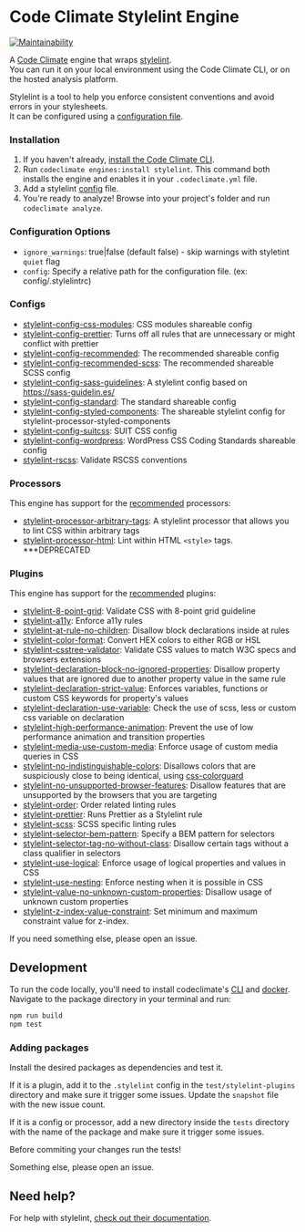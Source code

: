 # Code Climate Stylelint Engine

[![Maintainability](https://api.codeclimate.com/v1/badges/ada032d755e8ee1de505/maintainability)](https://codeclimate.com/github/gilbarbara/codeclimate-stylelint/maintainability)

A [Code Climate](http://codeclimate.com/) engine that wraps [stylelint](https://github.com/stylelint/stylelint).  
You can run it on your local environment using the Code Climate CLI, or on the hosted analysis platform.

Stylelint is a tool to help you enforce consistent conventions and avoid errors in your stylesheets.  
It can be configured using a [configuration file](http://stylelint.io/user-guide/configuration/).

### Installation

1. If you haven't already, [install the Code Climate CLI](https://github.com/codeclimate/codeclimate).
2. Run `codeclimate engines:install stylelint`. This command both installs the engine and enables it in your `.codeclimate.yml` file.
3. Add a stylelint [config](https://github.com/stylelint/stylelint/blob/master/docs/user-guide/configuration.md#loading-the-configuration-object) file.
3. You're ready to analyze! Browse into your project's folder and run `codeclimate analyze`.

### Configuration Options

- `ignore_warnings`: true|false (default false) - skip warnings with styletint `quiet` flag
- `config`: Specify a relative path for the configuration file. (ex: config/.stylelintrc)

### Configs

- [stylelint-config-css-modules](https://github.com/pascalduez/stylelint-config-css-modules): CSS modules shareable config
- [stylelint-config-prettier](https://github.com/prettier/stylelint-config-prettier): Turns off all rules that are unnecessary or might conflict with prettier
- [stylelint-config-recommended](https://github.com/stylelint/stylelint-config-recommended): The recommended shareable config
- [stylelint-config-recommended-scss](https://github.com/kristerkari/stylelint-config-recommended-scss): The recommended shareable SCSS config
- [stylelint-config-sass-guidelines](https://github.com/bjankord/stylelint-config-sass-guidelines): A stylelint config based on https://sass-guidelin.es/
- [stylelint-config-standard](https://github.com/stylelint/stylelint-config-standard/): The standard shareable config
- [stylelint-config-styled-components](https://github.com/styled-components/stylelint-config-styled-components): The shareable stylelint config for stylelint-processor-styled-components
- [stylelint-config-suitcss](https://github.com/suitcss/stylelint-config-suitcss): SUIT CSS config
- [stylelint-config-wordpress](https://github.com/ntwb/stylelint-config-wordpress/): WordPress CSS Coding Standards shareable config
- [stylelint-rscss](https://github.com/rstacruz/stylelint-rscss): Validate RSCSS conventions

### Processors

This engine has support for the [recommended](https://github.com/stylelint/stylelint/blob/master/docs/user-guide/processors.md) processors:

- [stylelint-processor-arbitrary-tags](https://github.com/mapbox/stylelint-processor-arbitrary-tags): A stylelint processor that allows you to lint CSS within arbitrary tags
- [stylelint-processor-html](https://github.com/ccbikai/stylelint-processor-html): Lint within HTML `<style>` tags. ***DEPRECATED

### Plugins

This engine has support for the [recommended](https://github.com/stylelint/stylelint/blob/master/docs/user-guide/plugins.md) plugins:

- [stylelint-8-point-grid](https://github.com/dcrtantuco/stylelint-8-point-grid): Validate CSS with 8-point grid guideline
- [stylelint-a11y](https://github.com/YozhikM/stylelint-a11y): Enforce a11y rules
- [stylelint-at-rule-no-children](https://github.com/adityavm/stylelint-at-rule-no-children): Disallow block declarations inside at rules
- [stylelint-color-format](https://github.com/filipekiss/stylelint-color-format): Convert HEX colors to either RGB or HSL
- [stylelint-csstree-validator](https://github.com/csstree/stylelint-validator): Validate CSS values to match W3C specs and browsers extensions
- [stylelint-declaration-block-no-ignored-properties](https://github.com/kristerkari/stylelint-declaration-block-no-ignored-properties): Disallow property values that are ignored due to another property value in the same rule
- [stylelint-declaration-strict-value](https://github.com/AndyOGo/stylelint-declaration-strict-value): Enforces variables, functions or custom CSS keywords for property's values
- [stylelint-declaration-use-variable](https://github.com/sh-waqar/stylelint-declaration-use-variable): Check the use of scss, less or custom css variable on declaration
- [stylelint-high-performance-animation](https://github.com/kristerkari/stylelint-high-performance-animation): Prevent the use of low performance animation and transition properties
- [stylelint-media-use-custom-media](https://github.com/csstools/stylelint-media-use-custom-media): Enforce usage of custom media queries in CSS
- [stylelint-no-indistinguishable-colors](https://github.com/ierhyna/stylelint-no-indistinguishable-colors): Disallows colors that are suspiciously close to being identical, using [css-colorguard](https://github.com/SlexAxton/css-colorguard)
- [stylelint-no-unsupported-browser-features](https://github.com/ismay/stylelint-no-unsupported-browser-features): Disallow features that are unsupported by the browsers that you are targeting
- [stylelint-order](https://github.com/hudochenkov/stylelint-order): Order related linting rules
- [stylelint-prettier](https://github.com/prettier/stylelint-prettier): Runs Prettier as a Stylelint rule
- [stylelint-scss](https://github.com/kristerkari/stylelint-scss): SCSS specific linting rules
- [stylelint-selector-bem-pattern](https://github.com/davidtheclark/stylelint-selector-bem-pattern): Specify a BEM pattern for selectors
- [stylelint-selector-tag-no-without-class](https://github.com/Moxio/stylelint-selector-tag-no-without-class): Disallow certain tags without a class qualifier in selectors
- [stylelint-use-logical](https://github.com/csstools/stylelint-use-logical): Enforce usage of logical properties and values in CSS
- [stylelint-use-nesting](https://github.com/csstools/stylelint-use-nesting): Enforce nesting when it is possible in CSS
- [stylelint-value-no-unknown-custom-properties](https://github.com/csstools/stylelint-value-no-unknown-custom-properties): Disallow usage of unknown custom properties
- [stylelint-z-index-value-constraint](https://github.com/kristerkari/stylelint-z-index-value-constraint): Set minimum and maximum constraint value for z-index.

If you need something else, please open an issue.

## Development

To run the code locally, you'll need to install codeclimate's [CLI](https://github.com/codeclimate/codeclimate) and [docker](https://www.docker.com/).  
Navigate to the package directory in your terminal and run:

```bash
npm run build
npm test
```

### Adding packages

Install the desired packages as dependencies and test it.

If it is a plugin, add it to the `.stylelint` config in the `test/stylelint-plugins` directory and make sure it trigger some issues. Update the `snapshot` file with the new issue count. 

If it is a config or processor, add a new directory inside the `tests` directory with the name of the package and make sure it trigger some issues.

Before commiting your changes run the tests!

Something else, please open an issue.

## Need help?

For help with stylelint, [check out their documentation](http://stylelint.io/).
